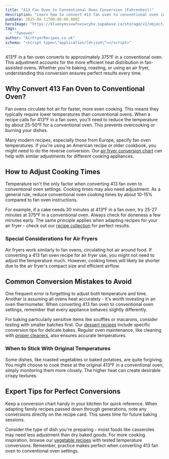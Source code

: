 ```yaml
---
title: "413 Fan Oven to Conventional Oven Conversion (Fahrenheit)"
description: "Learn how to convert 413 fan oven to conventional oven in Fahrenheit with our simple guide. Perfect for air fryer users and home bakers!"
pubDate: 2025-08-11T00:00:00.000Z
heroImage: "https://klueoymssxwfnxsvcyhv.supabase.co/storage/v1/object/public/md/413-fan-oven-to-conventional-oven-conversion-fahrenheit-ba47b3b0.png"
tags:
  - "fanoven"
author: "AirFryerRecipes.co.uk"
schema: "<script type=\"application/ld+json\"></script>"
---
```


<p>413°F in a fan oven converts to approximately 375°F in a conventional oven. This adjustment accounts for the more efficient heat distribution in fan-assisted ovens. Whether you're baking, roasting, or using an air fryer, understanding this conversion ensures perfect results every time.</p>

<h2>Why Convert 413 Fan Oven to Conventional Oven?</h2>
<p>Fan ovens circulate hot air for faster, more even cooking. This means they typically require lower temperatures than conventional ovens. When a recipe calls for 413°F in a fan oven, you'll need to reduce the temperature by about 25-50°F for a conventional oven. This prevents overcooking or burning your dishes.</p>
<p>Many modern recipes, especially those from Europe, specify fan oven temperatures. If you're using an American recipe or older cookbook, you might need to do the reverse conversion. Our <a href=https://www.airfryerrecipe.co.uk/air-fryer-conversion-chart>air fryer conversion chart</a> can help with similar adjustments for different cooking appliances.</p>

<h2>How to Adjust Cooking Times</h2>
<p>Temperature isn't the only factor when converting 413 fan oven to conventional oven settings. Cooking times may also need adjustment. As a general rule, reduce conventional oven cooking times by about 10-15% compared to fan oven instructions.</p>
<p>For example, if a cake needs 30 minutes at 413°F in a fan oven, try 25-27 minutes at 375°F in a conventional oven. Always check for doneness a few minutes early. The same principle applies when adapting recipes for your air fryer - check out our <a href=https://www.airfryerrecipe.co.uk/recipes>recipe collection</a> for perfect results.</p>

<h3>Special Considerations for Air Fryers</h3>
<p>Air fryers work similarly to fan ovens, circulating hot air around food. If converting a 413 fan oven recipe for air fryer use, you might not need to adjust the temperature much. However, cooking times will likely be shorter due to the air fryer's compact size and efficient airflow.</p>

<h2>Common Conversion Mistakes to Avoid</h2>
<p>One frequent error is forgetting to adjust both temperature and time. Another is assuming all ovens heat accurately - it's worth investing in an oven thermometer. When converting 413 fan oven to conventional oven settings, remember that every appliance behaves slightly differently.</p>
<p>For baking particularly sensitive items like soufflés or macarons, consider testing with smaller batches first. Our <a href=https://www.airfryerrecipe.co.uk/recipe-category/Dessert>dessert recipes</a> include specific conversion tips for delicate bakes. Regular oven maintenance, like cleaning with <a href=https://www.airfryerrecipe.co.uk/air-fryer-cleaner>proper cleaners</a>, also ensures accurate temperatures.</p>

<h3>When to Stick With Original Temperatures</h3>
<p>Some dishes, like roasted vegetables or baked potatoes, are quite forgiving. You might choose to cook these at the original 413°F in a conventional oven, simply monitoring them more closely. The higher heat can create desirable crispy textures.</p>

<h2>Expert Tips for Perfect Conversions</h2>
<p>Keep a conversion chart handy in your kitchen for quick reference. When adapting family recipes passed down through generations, note any conversions directly on the recipe card. This saves time for future baking sessions.</p>
<p>Consider the type of dish you're preparing - moist foods like casseroles may need less adjustment than dry baked goods. For more cooking inspiration, browse our <a href=https://www.airfryerrecipe.co.uk/recipe-category/Vegetables>vegetable recipes</a> with tested temperature conversions. Remember, practice makes perfect when converting 413 fan oven to conventional oven settings.</p>